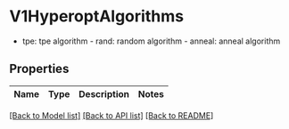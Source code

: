 # V1HyperoptAlgorithms

- tpe: tpe algorithm  - rand: random algorithm  - anneal: anneal algorithm

## Properties
Name | Type | Description | Notes
------------ | ------------- | ------------- | -------------

[[Back to Model list]](../README.md#documentation-for-models) [[Back to API list]](../README.md#documentation-for-api-endpoints) [[Back to README]](../README.md)


